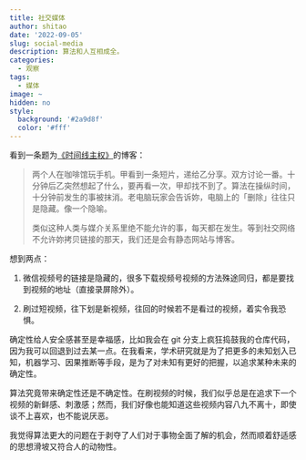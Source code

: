 ```yaml
---
title: 社交媒体
author: shitao
date: '2022-09-05'
slug: social-media
description: 算法和人互相成全。
categories:
  - 观察
tags: 
  - 媒体
image: ~
hidden: no
style:
  background: '#2a9d8f'
  color: '#fff'
---
```


看到一条题为[《时间线主权》](https://blog.yitianshijie.net/2022/09/01/timeline-sovereignty/)的博客：

> 两个人在咖啡馆玩手机。甲看到一条短片，递给乙分享。双方讨论一番。十分钟后乙突然想起了什么，要再看一次，甲却找不到了。算法在操纵时间，十分钟前发生的事被抹消。老电脑玩家会告诉妳，电脑上的「删除」往往只是隐藏。像一个隐喻。
>
> 类似这种人类与媒介关系里绝不能允许的事，每天都在发生。等到社交网络不允许妳拷贝链接的那天，我们还是会有静态网站与博客。

想到两点：

1. 微信视频号的链接是隐藏的，很多下载视频号视频的方法殊途同归，都是要找到视频的地址（直接录屏除外）。

1. 刷过短视频，往下划是新视频，往回的时候若不是看过的视频，着实令我恐惧。

确定性给人安全感甚至是幸福感，比如我会在 git 分支上疯狂捣鼓我的仓库代码，因为我可以回退到过去某一点。在我看来，学术研究就是为了把更多的未知划入已知，机器学习、因果推断等手段，是为了对未知有更好的把握，以追求某种未来的确定性。

算法究竟带来确定性还是不确定性。在刷视频的时候，我们似乎总是在追求下一个视频的新鲜感、刺激感；然而，我们好像也能知道这些视频内容八九不离十，即使谈不上喜欢，也不能说厌恶。

我觉得算法更大的问题在于剥夺了人们对于事物全面了解的机会，然而顺着舒适感的思想滑坡又符合人的动物性。
